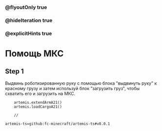 ### @flyoutOnly true
### @hideIteration true
### @explicitHints true

# Помощь МКС

## Step 1
Выдвинь роботизированную руку с помощью блока "выдвинуть руку" к красному грузу и затем используй блок "загрузить груз", чтобы схватить его и загрузить на МКС.

```ghost
    artemis.extendArmA21()
    artemis.loadCargoA21()
```
```template
    //
```

```package
artemis-ts=github:fc-minecraft/artemis-ts#v0.0.1
```